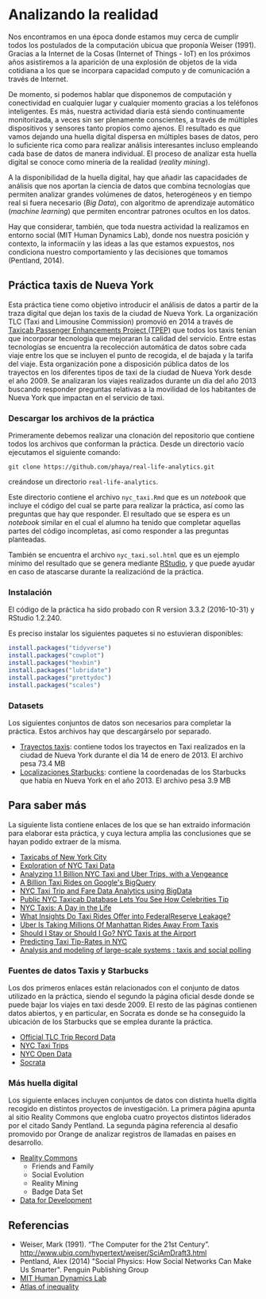 
Analizando la realidad
======================

Nos encontramos en una época donde estamos muy cerca de cumplir todos los postulados de la computación ubicua que proponía Weiser (1991). Gracias a la Internet de la Cosas (Internet of Things - IoT) en los próximos años asistiremos a la aparición de una explosión de objetos de la vida cotidiana a los que se incorpara capacidad computo y de comunicación a través de Internet.

De momento, si podemos hablar que disponemos de computación y conectividad en cualquier lugar y cualquier momento gracias a los teléfonos inteligentes. Es más, nuestra actividad diaria está siendo continuamente monitorizada, a veces sin ser plenamente conscientes, a través de múltiples dispositivos y sensores tanto propios como ajenos. El resultado es que vamos dejando una huella digital dispersa en múltiples bases de datos, pero lo suficiente rica como para realizar análisis interesantes incluso empleando cada base de datos de manera individual. El proceso de analizar esta huella digital se conoce como minería de la realidad (*reality mining*).

A la disponibilidad de la huella digital, hay que añadir las capacidades de análisis que nos aportan la ciencia de datos que combina tecnologías que permiten analizar grandes volúmenes de datos, heterogéneos y en tiempo real si fuera necesario (*Big Data*), con algoritmo de aprendizaje automático (*machine learning*) que permiten encontrar patrones ocultos en los datos.

Hay que considerar, también, que toda nuestra actividad la realizamos en entorno social (MIT Human Dynamics Lab), donde nos nuestra posición y contexto, la informaciín y las ideas a las que estamos expuestos, nos condiciona nuestro comportamiento y las decisiones que tomamos (Pentland, 2014).

Práctica taxis de Nueva York
----------------------------

Esta práctica tiene como objetivo introducir el análisis de datos a partir de la traza digital que dejan los taxis de la ciudad de Nueva York. La organización TLC (Taxi and Limousine Commission) promovió en 2014 a través de [Taxicab Passenger Enhancements Project (TPEP)](http://www.nyc.gov/html/tlc/html/industry/taxicab_serv_enh_archive.shtml) que todos los taxis tenían que incorporar tecnologia que mejoraran la calidad del servicio. Entre estas tecnologías se encuentra la recolección automática de datos sobre cada viaje entre los que se incluyen el punto de recogida, el de bajada y la tarifa del viaje. Esta organización pone a disposición pública datos de los trayectos en los diferentes tipos de taxi de la ciudad de Nueva York desde el año 2009. Se analizaran los viajes realizados durante un día del año 2013 buscando responder preguntas relativas a la movilidad de los habitantes de Nueva York que impactan en el servicio de taxi.

### Descargar los archivos de la práctica

Primeramente debemos realizar una clonación del repositorio que contiene todos los archivos que conforman la práctica. Desde un directorio vacío ejecutamos el siguiente comando:

    git clone https://github.com/phaya/real-life-analytics.git

creándose un directorio `real-life-analytics`.

Este directorio contiene el archivo `nyc_taxi.Rmd` que es un *notebook* que incluye el código del cual se parte para realizar la práctica, así como las preguntas que hay que responder. El resultado que se espera es un *notebook* similar en el cual el alumno ha tenido que completar aquellas partes del código incompletas, así como responder a las preguntas planteadas.

También se encuentra el archivo `nyc_taxi.sol.html` que es un ejemplo mínimo del resultado que se genera mediante [RStudio](https://www.rstudio.com/), y que puede ayudar en caso de atascarse durante la realizaciónd de la práctica.

### Instalación

El código de la práctica ha sido probado con R version 3.3.2 (2016-10-31) y RStudio 1.2.240.

Es preciso instalar los siguientes paquetes si no estuvieran disponibles:

``` r
install.packages("tidyverse")
install.packages("cowplot")
install.packages("hexbin")
install.packages("lubridate")
install.packages("prettydoc")
install.packages("scales")
```

### Datasets

Los siguientes conjuntos de datos son necesarios para completar la práctica. Estos archivos hay que descargárselo por separado.

-   [Trayectos taxis](https://www.dropbox.com/s/3px4xtwb0z9r2n2/trip_data_2013-01-14.csv?dl=1): contiene todos los trayectos en Taxi realizados en la ciudad de Nueva York durante el día 14 de enero de 2013. El archivo pesa 73.4 MB
-   [Localizaciones Starbucks](https://www.dropbox.com/s/043ake4u0q6xe05/All_Starbucks_Locations_in_the_US_2013.csv?dl=1): contiene la coordenadas de los Starbucks que había en Nueva York en el año 2013. El archivo pesa 3.9 MB

Para saber más
--------------

La siguiente lista contiene enlaces de los que se han extraido información para elaborar esta práctica, y cuya lectura amplia las conclusiones que se hayan podido extraer de la misma.

-   [Taxicabs of New York City](https://en.wikipedia.org/wiki/Taxicabs_of_New_York_City)
-   [Exploration of NYC Taxi Data](http://hafen.github.io/taxi/)
-   [Analyzing 1.1 Billion NYC Taxi and Uber Trips, with a Vengeance](http://toddwschneider.com/posts/analyzing-1-1-billion-nyc-taxi-and-uber-trips-with-a-vengeance/)
-   [A Billion Taxi Rides on Google's BigQuery](http://tech.marksblogg.com/billion-nyc-taxi-rides-bigquery.html)
-   [NYC Taxi Trip and Fare Data Analytics using BigData](http://egr.uri.edu/wp-uploads/asee2016/42-150-1-DR.pdf)
-   [Public NYC Taxicab Database Lets You See How Celebrities Tip](http://gawker.com/the-public-nyc-taxicab-database-that-accidentally-track-1646724546)
-   [NYC Taxis: A Day in the Life](http://chriswhong.github.io/nyctaxi/)
-   [What Insights Do Taxi Rides Offer into FederalReserve Leakage?](https://research.chicagobooth.edu/-/media/research/stigler/pdfs/workingpapers/18whatinsightsdotaxiridesofferintofederalreserveleakage.pdf)
-   [Uber Is Taking Millions Of Manhattan Rides Away From Taxis](https://fivethirtyeight.com/features/uber-is-taking-millions-of-manhattan-rides-away-from-taxis/)
-   [Should I Stay or Should I Go? NYC Taxis at the Airport](http://chriswhong.com/open-data/should-i-stay-or-should-i-go-nyc-taxis-at-the-airport/)
-   [Predicting Taxi Tip-Rates in NYC](https://cseweb.ucsd.edu/~jmcauley/cse190/reports/sp15/050.pdf)
-   [Analysis and modeling of large-scale systems : taxis and social polling](https://purl.stanford.edu/bz752gf4249)

### Fuentes de datos Taxis y Starbucks

Los dos primeros enlaces están relacionados con el conjunto de datos utilizado en la práctica, siendo el segundo la página oficial desde donde se puede bajar los viajes en taxi desde 2009. El resto de las páginas contienen datos abiertos, y en particular, en Socrata es donde se ha conseguido la ubicación de los Starbucks que se emplea durante la práctica.

-   [Official TLC Trip Record Data](https://www1.nyc.gov/site/tlc/about/tlc-trip-record-data.page)
-   [NYC Taxi Trips](http://www.andresmh.com/nyctaxitrips/)
-   [NYC Open Data](https://nycopendata.socrata.com/)
-   [Socrata](https://opendata.socrata.com)

### Más huella digital

Los siguiente enlaces incluyen conjuntos de datos con distinta huella digitla recogido en distintos proyectos de investigación. La primera página apunta al sitio Reality Commons que engloba cuatro proyectos distintos liderados por el citado Sandy Pentland. La segunda página referencia al desafio promovido por Orange de analizar registros de llamadas en paises en desarrollo.

-   [Reality Commons](http://%20realitycommons.media.mit.edu)
    -   Friends and Family
    -   Social Evolution
    -   Reality Mining
    -   Badge Data Set
-   [Data for Development](http://www.d4d.orange.com/en/Accueil)

Referencias
-----------

-   Weiser, Mark (1991). “The Computer for the 21st Century”. <http://www.ubiq.com/hypertext/weiser/SciAmDraft3.html>
-   Pentland, Alex (2014) "Social Physics: How Social Networks Can Make Us Smarter". Penguin Publishing Group
-   [MIT Human Dynamics Lab](https://www.media.mit.edu/groups/human-dynamics/overview/)
-   [Atlas of inequality](https://inequality.media.mit.edu/)
